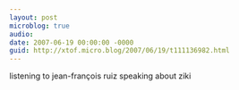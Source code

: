 ```yaml
---
layout: post
microblog: true
audio: 
date: 2007-06-19 00:00:00 -0000
guid: http://xtof.micro.blog/2007/06/19/t111136982.html
---
```

listening to jean-françois ruiz speaking about ziki
